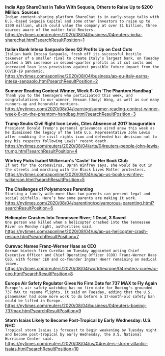 **India App ShareChat in Talks With Sequoia, Others to Raise Up to $200 Million: Sources**\
`Indian content-sharing platform ShareChat is in early-stage talks with U.S.-based Sequoia Capital and some other investors to raise up to $200 million, which could value the company at over $1 billion, three sources aware of the matter told Reuters.`\
https://nytimes.com/reuters/2020/08/04/business/04reuters-india-sharechat.html?searchResultPosition=1

**Italian Bank Intesa Sanpaolo Sees Q2 Profits Up on Cost Cuts**\
`Italian bank Intesa Sanpaolo, fresh off its successful hostile takeover of a smaller rival to create Italy’s largest bank, on Tuesday posted a 16% increase in second-quarter profits as it cut costs and increased loan loss provisions against possible future impact from the COVID-19 pandemic. `\
https://nytimes.com/aponline/2020/08/04/business/ap-eu-italy-earns-intesa-sanpaolo.html?searchResultPosition=2

**Summer Reading Contest Winner, Week 6: On ‘The Phantom Handbag’**\
`Thank you to the teenagers who participated this week, and congratulations to our winner, Hexuan (Judy) Wang, as well as our many runners-up and honorable mentions.`\
https://nytimes.com/2020/08/04/learning/summer-reading-contest-winner-week-6-on-the-phantom-handbag.html?searchResultPosition=3

**Trump Snubs Civil Right Icon Lewis, Cites Absence at 2017 Inauguration**\
`President Donald Trump's personal grievances aired anew this week as he dismissed the legacy of the late U.S. Representative John Lewis after snubbing the civil rights icon and defended his decision not to pay his respects following Lewis' recent death.`\
https://nytimes.com/reuters/2020/08/04/arts/04reuters-people-john-lewis-trump.html?searchResultPosition=4

**Winfrey Picks Isabel Wilkerson's 'Caste' for Her Book Club**\
`If not for the coronavirus, Oprah Winfrey says, she would be out in the streets and marching with the Black Lives Matter protesters. `\
https://nytimes.com/aponline/2020/08/04/us/ap-us-books-winfrey-wilkerson.html?searchResultPosition=5

**The Challenges of Polyamorous Parenting**\
`Starting a family with more than two parents can present legal and social pitfalls. Here’s how some parents are making it work.`\
https://nytimes.com/2020/08/04/parenting/polyamorous-parenting.html?searchResultPosition=6

**Helicopter Crashes Into Tennessee River; 1 Dead, 3 Saved**\
`One person was killed when a helicopter crashed into the Tennessee River on Monday night, authorities said.`\
https://nytimes.com/aponline/2020/08/04/us/ap-us-helicopter-crash-rescue.html?searchResultPosition=7

**Curevac Names Franz-Werner Haas as CEO**\
`German biotech firm CureVac on Tuesday appointed acting Chief Executive Officer and Chief Operating Officer (COO) Franz-Werner Haas CEO, with former CEO and co-founder Ingmar Hoerr remaining on medical leave.`\
https://nytimes.com/reuters/2020/08/04/world/europe/04reuters-curevac-ceo.html?searchResultPosition=8

**Europe Air Safety Regulator Gives No Firm Date for 737 MAX to Fly Again**\
`Europe's air safety watchdog has no firm date for Boeing's grounded 737 MAX to resume flights, it said on Tuesday, adding that the U.S. planemaker had some more work to do before a 17-month-old safety ban could be lifted in Europe.`\
https://nytimes.com/reuters/2020/08/04/business/04reuters-boeing-737max.html?searchResultPosition=9

**Storm Isaias Likely to Become Post-Tropical by Early Wednesday: U.S. NHC**\
`Tropical storm Isaias is forecast to begin weakening by Tuesday night and become post-tropical by early Wednesday, the U.S. National Hurricane Center said.`\
https://nytimes.com/reuters/2020/08/04/us/04reuters-storm-atlantic-isaias.html?searchResultPosition=10

